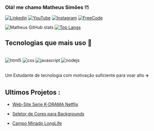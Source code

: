  ### Olá! me chamo Matheus Simões !🖔 

[![Linkedin](https://img.shields.io/badge/LinkedIn-0077B5?style=for-the-badge&logo=linkedin&logoColor=white)](https://www.linkedin.com/in/omathdev/)
[![YouTube](https://img.shields.io/badge/YouTube-FF0000?style=for-the-badge&logo=youtube&logoColor=white)](https://www.youtube.com/channel/UC5jXJ2qhEJ40-fZViSrl5dQ)
[![Instagram](https://img.shields.io/badge/Instagram-E4405F?style=for-the-badge&logo=instagram&logoColor=white)](#)
[![FreeCode](https://img.shields.io/badge/freecodecamp-27273D?style=for-the-badge&logo=freecodecamp&logoColor=white)](https://www.freecodecamp.org/MathDEV)


![Matheus GitHub stats](https://github-readme-stats.vercel.app/api?username=omathdev&show_icons=true&theme=merko)
[![Top Langs](https://github-readme-stats.vercel.app/api/top-langs/?username=omathdev)](https://github.com/anuraghazra/github-readme-stats)

## Tecnologias que mais uso 🚀

<div style="display: inline_block"><br/>
<img  align="center" alt="html5" src="https://img.shields.io/badge/HTML-239120?style=for-the-badge&logo=html5&logoColor=white"/>
<img  align="center" alt="css" src="https://img.shields.io/badge/CSS-239120?&style=for-the-badge&logo=css3&logoColor=white"/>
<img  align="center" alt="javascript" src="https://img.shields.io/badge/JavaScript-F7DF1E?style=for-the-badge&logo=javascript&logoColor=black"/>
<img  align="center" alt="nodejs" src="https://img.shields.io/badge/Node.js-43853D?style=for-the-badge&logo=node.js&logoColor=white"/>
</div> <br>


Um Estudante de tecnologia com motivação suficiente para voar alto ✈️

## Ultimos Projetos :

- [Web-Site Serie K-DRAMA Netflix](https://omathdev.github.io/RunOnNetflix/)<br>

- [Seletor de Cores para Backgrounds](https://omathdev.github.io/SeletorDeFundo1/)<br>

- [Campo Minado LongLife](https://omathdev.github.io/JogoDoClick/)<br>




